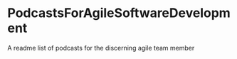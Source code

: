 # PodcastsForAgileSoftwareDevelopment
A readme list of podcasts for the discerning agile team member
